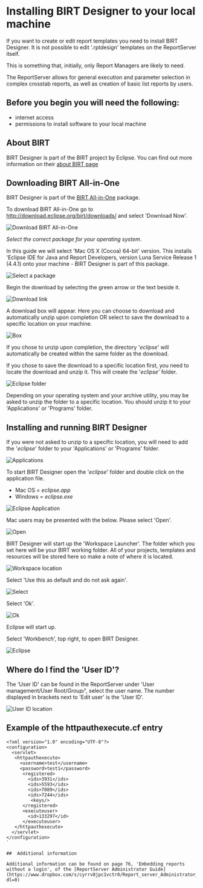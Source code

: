 # **Installing BIRT Designer to your local machine**

If you want to create or edit report templates you need to install BIRT Designer.  It is not possible to edit '.rptdesign' templates on the ReportServer itself.

This is something that, initially, only Report Managers are likely to need.  

The ReportServer allows for general execution and parameter selection in complex crosstab reports, as well as creation of basic list reports by users.

## Before you begin you will need the following:

- internet access
- permissions to install software to your local machine


## About BIRT

BIRT Designer is part of the BIRT project by Eclipse.  You can find out more information on their [about BIRT page](http://www.eclipse.org/birt/about/)


## Downloading BIRT All-in-One

BIRT Designer is part of the [BIRT All-in-One](http://download.eclipse.org/birt/downloads/) package.  

To download BIRT All-in-One go to http://download.eclipse.org/birt/downloads/ and select 'Download Now'.

![Download BIRT All-in-One](https://raw.githubusercontent.com/akvo/akvo-reporting/master/Documentation/tutorials/Install_BIRT_Designer/img/10.png?raw=true "Download BIRT All-in-One")


*Select the correct package for your operating system*.  

In this guide we will select 'Mac OS X (Cocoa) 64-bit' version.  This installs 'Eclipse IDE for Java and Report Developers, version Luna Service Release 1 (4.4.1) onto your machine - BIRT Designer is part of this package.

![Select a package](https://raw.githubusercontent.com/akvo/akvo-reporting/master/Documentation/tutorials/Install_BIRT_Designer/img/11.png?raw=true "Select a package")

Begin the download by selecting the green arrow or the text beside it.

![Download link](https://raw.githubusercontent.com/akvo/akvo-reporting/master/Documentation/tutorials/Install_BIRT_Designer/img/12.png?raw=true "Download link")

A download box will appear.  Here you can choose to download and automatically unzip upon completion OR select to save the download to a specific location on your machine.

![Box](https://raw.githubusercontent.com/akvo/akvo-reporting/master/Documentation/tutorials/Install_BIRT_Designer/img/14.png?raw=true "Download box")

If you chose to unzip upon completion, the directory '*eclipse*' will automatically be created within the same folder as the download.

If you chose to save the download to a specific location first, you need to locate the download and unzip it.  This will create the '*eclipse*' folder.

![Eclipse folder](https://raw.githubusercontent.com/akvo/akvo-reporting/master/Documentation/tutorials/Install_BIRT_Designer/img/20.png?raw=true)

Depending on your operating system and your archive utility, you may be asked to unzip the folder to a specific location.  You should unzip it to your 'Applications' or 'Programs' folder.


## Installing and running BIRT Designer

If you were not asked to unzip to a specific location, you will need to add the '*eclipse*' folder to your 'Applications' or 'Programs' folder.

![Applications](https://raw.githubusercontent.com/akvo/akvo-reporting/master/Documentation/tutorials/Install_BIRT_Designer/img/30.png?raw=true "Applications")


To start BIRT Designer open the '*eclipse*' folder and double click on the application file.

- Mac OS = *eclipse.app*
- Windows = *eclipse.exe*

![Eclipse Application](https://raw.githubusercontent.com/akvo/akvo-reporting/master/Documentation/tutorials/Install_BIRT_Designer/img/40.png?raw=true "Eclipse applicaiton file")


Mac users may be presented with the below.  Please select 'Open'.

![Open](https://raw.githubusercontent.com/akvo/akvo-reporting/master/Documentation/tutorials/Install_BIRT_Designer/img/50.png?raw=true "Open")


BIRT Designer will start up the 'Workspace Launcher'.  The folder which you set here will be your BIRT working folder.  All of your projects, templates and resources will be stored here so make a note of where it is located.

![Workspace location](https://raw.githubusercontent.com/akvo/akvo-reporting/master/Documentation/tutorials/Install_BIRT_Designer/img/60.png?raw=true "Workspace location")


Select 'Use this as default and do not ask again'.

![Select](https://raw.githubusercontent.com/akvo/akvo-reporting/master/Documentation/tutorials/Install_BIRT_Designer/img/70.png?raw=true "Select default")

Select 'Ok'.

![Ok](https://raw.githubusercontent.com/akvo/akvo-reporting/master/Documentation/tutorials/Install_BIRT_Designer/img/80.png?raw=true "Ok")

Eclipse will start up.

Select 'Workbench', top right, to open BIRT Designer.

![Eclipse](https://raw.githubusercontent.com/akvo/akvo-reporting/master/Documentation/tutorials/Install_BIRT_Designer/img/90.png?raw=true "eclipse")



##  Where do I find the 'User ID'?

The 'User ID' can be found in the ReportServer under 'User management/User Root/*Group/*', select the user name.  The number displayed in brackets next to 'Edit user' is the 'User ID'.

![User ID location](https://raw.githubusercontent.com/akvo/akvo-reporting/master/Documentation/tutorials/embedding_reports/img/20.png?raw=true "User ID location")


##  Example of the httpauthexecute.cf entry 

```
<?xml version="1.0" encoding="UTF-8"?>
<configuration>
  <servlet>
   <httpauthexecute>
     <username>test</username>
     <password>test1</password>
      <registered>
        <ids>3931</ids>
        <ids>5593</ids>
        <ids>7089</ids>
        <ids>7244</ids>
         <keys/>
      </registered>
      <executeuser>
        <id>133297</id>
      </executeuser>
   </httpauthexecute>
  </servlet>
</configuration>
`

##  Additional information

Additional information can be found on page 76, 'Embedding reports without a login', of the [ReportServer Administrator Guide](https://www.dropbox.com/s/cyrrv8jpc1vctr0/Report_server_Administrator_Guide.pdf?dl=0)

